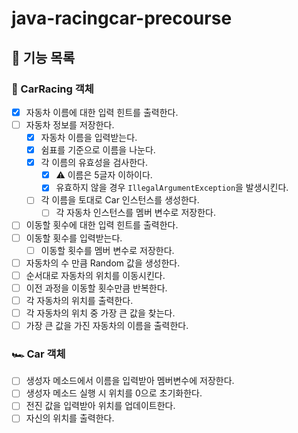# java-racingcar-precourse

## 🚀 기능 목록

### 🏁 CarRacing 객체

- [x] 자동차 이름에 대한 입력 힌트를 출력한다.
- [ ] 자동차 정보를 저장한다.
  - [x] 자동차 이름을 입력받는다.
  - [x] 쉼표를 기준으로 이름을 나눈다.
  - [x] 각 이름의 유효성을 검사한다.
    - [x] ⚠️ 이름은 5글자 이하이다.
    - [x] 유효하지 않을 경우 `IllegalArgumentException`을 발생시킨다.
  - [ ] 각 이름을 토대로 Car 인스턴스를 생성한다.
    - [ ] 각 자동차 인스턴스를 멤버 변수로 저장한다.
- [ ] 이동할 횟수에 대한 입력 힌트를 출력한다.
- [ ] 이동할 횟수를 입력받는다.
  - [ ] 이동할 횟수를 멤버 변수로 저장한다.
- [ ] 자동차의 수 만큼 Random 값을 생성한다.
- [ ] 순서대로 자동차의 위치를 이동시킨다.
- [ ] 이전 과정을 이동할 횟수만큼 반복한다.
- [ ] 각 자동차의 위치를 출력한다.
- [ ] 각 자동차의 위치 중 가장 큰 값을 찾는다.
- [ ] 가장 큰 값을 가진 자동차의 이름을 출력한다.

### 🏎️ Car 객체

- [ ] 생성자 메소드에서 이름을 입력받아 멤버변수에 저장한다.
- [ ] 생성자 메소드 실행 시 위치를 0으로 초기화한다.
- [ ] 전진 값을 입력받아 위치를 업데이트한다.
- [ ] 자신의 위치를 출력한다.
